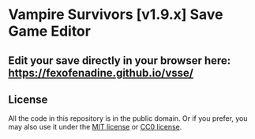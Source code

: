 # Vampire Survivors [v1.9.x] Save Game Editor

## Edit your save directly in your browser here: <https://fexofenadine.github.io/vsse/>

## License

All the code in this repository is in the public domain. Or if you prefer, you may also use it under the [MIT license](LICENSE-MIT) or [CC0 license](LICENSE-CC0).
